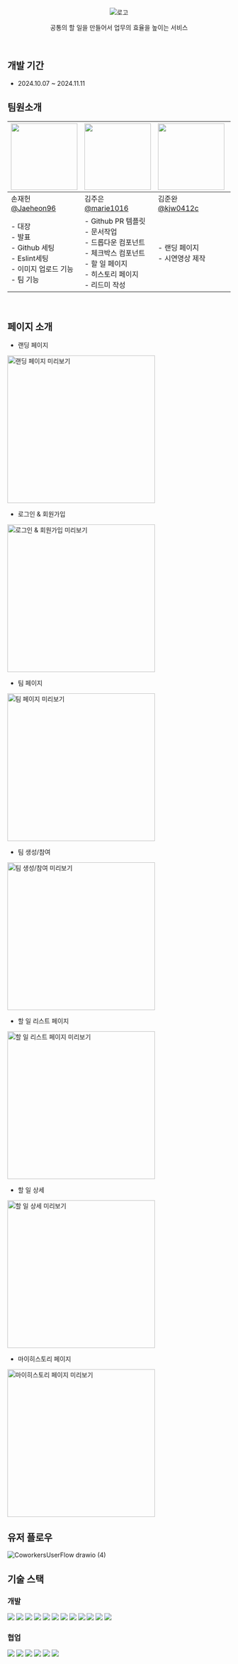 <br/>

<div align='center' ><img src='https://github.com/user-attachments/assets/56529be8-e0ca-421a-b335-63401644c6dc' alt="로고"/>

공통의 할 일을 만들어서 업무의 효율을 높이는 서비스

</div>

<br/>

## 개발 기간

- 2024.10.07 ~ 2024.11.11
  <br/>

## 팀원소개

| <a href='https://github.com/kzlsk'><img src="https://github.com/user-attachments/assets/fd2b484a-1079-4714-b01c-e5f31f7c26ab" width="150" height="150"/></a> | <a href='https://github.com/marie1016'><img src="https://github.com/user-attachments/assets/3dfdf2b9-5ea2-45de-9029-6c6a3fb38453" width="150" height="150"/></a> | <a href='https://github.com/marie1016'><img src="https://github.com/user-attachments/assets/652daa97-93c8-4fd4-bd35-cf8907a545d3" width="150" height="150"/></a> | <a href='https://github.com/Jaeheon96'><img src="https://github.com/user-attachments/assets/e98b55ab-49ca-432e-b140-9e996d71a147" width="150" height="150"/></a> | <a href='https://github.com/KorpoQ'><img src="https://github.com/user-attachments/assets/3e256d58-9310-407c-b4db-d8b20397f8be" width="150" height="150"/></a> |
| :---------------------------------------------------------------------------------------------------------------------------------- | :----------------------------------------------------------------------------------------------------------------------------------- | :------------------------------------------------------------------------------------------------------------------------------------- | :----------------------------------------------------------------------------------------------------------------------------------- | :------------------------------------------------------------------------------------------------------------------------------- |
|                                   손재헌<br/>[@Jaeheon96](https://github.com/Jaeheon96)                                         |                                      김주은<br/>[@marie1016](https://github.com/marie1016)                                       |                                       김준완<br/>[@kjw0412c](https://github.com/kjw0412c)                                       |                                               김리나<br/>[@kzlsk](https://github.com/kzlsk)                                                |                                        임귀태<br/>[@KorpoQ](https://github.com/KorpoQ)                                         |
|                                               - 대장<br/> - 발표<br/> - Github 세팅<br/> - Eslint세팅<br/> - 이미지 업로드 기능<br/> - 팀 기능                                               |                                             - Github PR 템플릿<br/> - 문서작업<br/> - 드롭다운 컴포넌트<br/> - 체크박스 컴포넌트<br/> - 할 일 페이지<br/> - 히스토리 페이지<br/> - 리드미 작성                             |                                                                - 랜딩 페이지<br/> - 시연영상 제작                                                   |                              - 팀 노션 세팅<br/> - Jira 세팅<br/> - 헤더<br/> - 공통 Input<br/> - 유저기능<br/> - PPT  제작             |                                   - Tailwind 세팅<br/> - 공통 Button<br/> - 공통 Modal                                  |

<br/>

## 페이지 소개

- 랜딩 페이지

<img style='width: 333px;' src='https://github.com/user-attachments/assets/1e4fa3d2-2631-499f-addb-4f9f7c80c7f0' alt='랜딩 페이지 미리보기'/>
<br/>

- 로그인 & 회원가입

<img style='width: 333px;' src='https://github.com/user-attachments/assets/0f218a88-0d75-4bf6-8a15-39152df9c878' alt='로그인 & 회원가입 미리보기'/>
<br/>

- 팀 페이지

<img style='width: 333px;' src='https://github.com/user-attachments/assets/918f9726-24eb-49e2-a320-a2337a95ef92' alt='팀 페이지 미리보기'/>
<br/>

- 팀 생성/참여

<img style='width: 333px;' src='https://github.com/user-attachments/assets/15c159a5-30c0-4760-afd3-fb9b0b7067bd' alt='팀 생성/참여 미리보기'/>
<br/>

- 할 일 리스트 페이지

<img style='width: 333px;' src='https://github.com/user-attachments/assets/d99b1f72-ceb4-47ea-a1c4-a948eb609dbf' alt='할 일 리스트 페이지 미리보기'/>
<br/>

- 할 일 상세

<img style='width: 333px;' src='https://github.com/user-attachments/assets/4052b886-d449-4ceb-b23d-5327cc6e8eff' alt='할 일 상세 미리보기'/>
<br/>

- 마이히스토리 페이지

<img style='width: 333px;' src='https://github.com/user-attachments/assets/ea0be713-b73b-488d-9902-121e4848b1ce' alt='마이히스토리 페이지 미리보기'/>
<br/>


## 유저 플로우
![CoworkersUserFlow drawio (4)](https://github.com/user-attachments/assets/9df72252-fe11-45aa-b1fd-64969f2d347b)
<br/>

## 기술 스택

### 개발

<div>
<img src="https://img.shields.io/badge/TypeScript-3178C6?style=flat-square&logo=TypeScript&logoColor=white"/>
<img src="https://img.shields.io/badge/REACT-61DAFB?style=flat-square&logo=React&logoColor=black"/>
<img src="https://img.shields.io/badge/NEXT.js-000000?style=flat-square&logo=nextdotjs&logoColor=white"/>
<img src="https://img.shields.io/badge/Tailwindcss-06B6D4?style=flat-square&logo=tailwindcss&logoColor=white"/>
<img src="https://img.shields.io/badge/Axios-5A29E4?style=flat-square&logo=axios&logoColor=white"/>
<img src="https://img.shields.io/badge/TanstackReactQuery-FF4154?style=flat-square&logo=reactquery&logoColor=white"/>
<img src="https://img.shields.io/badge/Hello-pangea/dnd-FF4154?style=flat-square"/>
<img src="https://img.shields.io/badge/React-datepicker-FF4154?style=flat-square"/>
<img src="https://img.shields.io/badge/React-toastify-FF4154?style=flat-square"/>
<img src="https://img.shields.io/badge/Flowbite-FF4154?style=flat-square"/>
<img src="https://img.shields.io/badge/Swiper-FF4154?style=flat-square"/>
<img src="https://img.shields.io/badge/Framer-motion-FF4154?style=flat-square"/>
</div>

### 협업

<div>
<img src="https://img.shields.io/badge/ESLint-4B32C3?style=flat-square&logo=eslint&logoColor=white"/>
<img src="https://img.shields.io/badge/Prettier-F7B93E?style=flat-square&logo=prettier&logoColor=white"/>
<img src="https://img.shields.io/badge/Git-181717?style=flat-square&logo=Git&logoColor=white"/>
<img src="https://img.shields.io/badge/GitHub-181717?style=flat-square&logo=GitHub&logoColor=white"/>
<img src="https://img.shields.io/badge/Jira-E34F26?style=flat-square">
<img src="https://img.shields.io/badge/Notion-E34F26?style=flat-square&">
</div>
